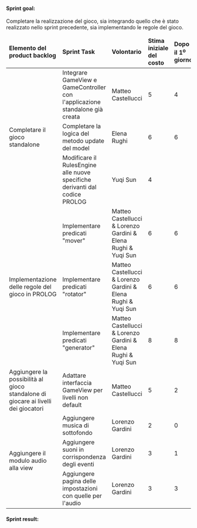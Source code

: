 #### Sprint goal:
Completare la realizzazione del gioco, sia integrando quello che è stato realizzato nello sprint precedente, sia implementando le regole del gioco.

<table>
    <thead>
        <td><b>Elemento del product backlog</b></td>
        <td><b>Sprint Task</b></td>
        <td><b>Volontario</b></td>
        <td><b>Stima iniziale del costo</b></td>
        <td><b>Dopo il 1<sup>o</sup> giorno</b></td>
        <td><b>Dopo il 2<sup>o</sup> giorno</b></td>
        <td><b>Dopo il 3<sup>o</sup> giorno</b></td>
        <td><b>Dopo il 4<sup>o</sup> giorno</b></td>
        <td><b>Dopo il 5<sup>o</sup> giorno</b></td>
        <td><b>Dopo il 6<sup>o</sup> giorno</b></td>
        <td><b>Dopo il 7<sup>o</sup> giorno</b></td>
    </thead>
    <tbody>
        <tr>
            <td rowspan="3">Completare il gioco standalone</td>
            <td>Integrare GameView e GameController con l'applicazione standalone già creata</td>
            <td>Matteo Castellucci</td>
            <td>5</td>
            <td>4</td>
            <td>2</td>
            <td>0</td>
            <td>0</td>
            <td>0</td>
            <td>0</td>
            <td>0</td>
        </tr>
        <tr>
            <td>Completare la logica del metodo update del model</td>
            <td>Elena Rughi</td>
            <td>6</td>
            <td>6</td>
            <td>6</td>
            <td>5</td>
            <td></td>
            <td></td>
            <td></td>
            <td></td>
        </tr>
        <tr>
            <td>Modificare il RulesEngine alle nuove specifiche derivanti dal codice PROLOG</td>
            <td>Yuqi Sun</td>
            <td>4</td>
            <td></td>
            <td></td>
            <td></td>
            <td></td>
            <td></td>
            <td></td>
            <td></td>
        </tr>
        <tr>
            <td rowspan="3">Implementazione delle regole del gioco in PROLOG</td>
            <td>Implementare predicati "mover"</td>
            <td>Matteo Castellucci & Lorenzo Gardini & Elena Rughi & Yuqi Sun</td>
            <td>6</td>
            <td>6</td>
            <td>6</td>
            <td>4</td>
            <td>3</td>
            <td>0</td>
            <td>0</td>
            <td>0</td>
        </tr>
        <tr>
            <td>Implementare predicati "rotator"</td>
            <td>Matteo Castellucci & Lorenzo Gardini & Elena Rughi & Yuqi Sun</td>
            <td>6</td>
            <td>6</td>
            <td>6</td>
            <td>4</td>
            <td>4</td>
            <td>0</td>
            <td>0</td>
            <td>0</td>
        </tr>
        <tr>
            <td>Implementare predicati "generator"</td>
            <td>Matteo Castellucci & Lorenzo Gardini & Elena Rughi & Yuqi Sun</td>
            <td>8</td>
            <td>8</td>
            <td>8</td>
            <td>4</td>
            <td>4</td>
            <td>0</td>
            <td>0</td>
            <td>0</td>
        </tr>
        <tr>
            <td>Aggiungere la possibilità al gioco standalone di giocare ai livelli dei giocatori</td>
            <td>Adattare interfaccia GameView per livelli non default</td>
            <td>Matteo Castellucci</td>
            <td>5</td>
            <td>2</td>
            <td>1</td>
            <td>0</td>
            <td>0</td>
            <td>0</td>
            <td>0</td>
            <td>0</td>
        </tr>
        <tr>
            <td rowspan="3">Aggiungere il modulo audio alla view</td>
            <td>Aggiungere musica di sottofondo</td>
            <td>Lorenzo Gardini</td>
            <td>2</td>
            <td>0</td>
            <td></td>
            <td></td>
            <td></td>
            <td></td>
            <td></td>
            <td></td>
        </tr>
        <tr>
            <td>Aggiungere suoni in corrispondenza degli eventi</td>
            <td>Lorenzo Gardini</td>
            <td>3</td>
            <td>1</td>
            <td>1</td>
            <td>1</td>
            <td></td>
            <td></td>
            <td></td>
            <td></td>
        </tr>
        <tr>
            <td>Aggiungere pagina delle impostazioni con quelle per l'audio</td>
            <td>Lorenzo Gardini</td>
            <td>3</td>
            <td>3</td>
            <td>3</td>
            <td>0</td>
            <td></td>
            <td></td>
            <td></td>
            <td></td>
        </tr>
    </tbody>
</table>

#### Sprint result:
